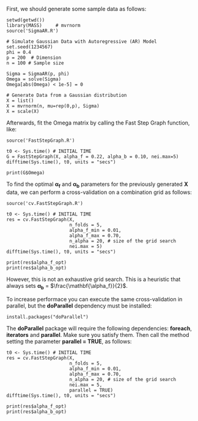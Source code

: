 First, we should generate some sample data as follows:

```{r}
setwd(getwd())
library(MASS)     # mvrnorm
source('SigmaAR.R')

# Simulate Gaussian Data with Autoregressive (AR) Model
set.seed(1234567)
phi = 0.4 
p = 200  # Dimension
n = 100 # Sample size

Sigma = SigmaAR(p, phi)
Omega = solve(Sigma)  
Omega[abs(Omega) < 1e-5] = 0  

# Generate Data from a Gaussian distribution 
X = list()
X = mvrnorm(n, mu=rep(0,p), Sigma)
X = scale(X)
```

Afterwards, fit the Omega matrix by calling the Fast Step Graph function, like:

```{r}
source('FastStepGraph.R')

t0 <- Sys.time() # INITIAL TIME
G = FastStepGraph(X, alpha_f = 0.22, alpha_b = 0.10, nei.max=5)
difftime(Sys.time(), t0, units = "secs")

print(G$Omega)
```

To find the optimal $\mathbf{\alpha_f}$ and $\mathbf{\alpha_b}$ parameters for the previously generated **X** data, we can perform a cross-validation on a combination grid as follows:

```{r}
source('cv.FastStepGraph.R')

t0 <- Sys.time() # INITIAL TIME
res = cv.FastStepGraph(X, 
                       n_folds = 5, 
                       alpha_f_min = 0.01, 
                       alpha_f_max = 0.70,
                       n_alpha = 20, # size of the grid search
                       nei.max = 5)
difftime(Sys.time(), t0, units = "secs")

print(res$alpha_f_opt)
print(res$alpha_b_opt)
```
However, this is not an exhaustive grid search. This is a heuristic that always sets $\mathbf{\alpha_b}$ = $\frac{\mathbf{\alpha_f}}{2}$.

To increase performace you can execute the same cross-validation in parallel, but the **doParallel** dependency must be installed:

```{r}
install.packages("doParallel")
```

The **doParallel** package will require the following dependencies: **foreach**, **iterators** and **parallel**. Make sure you satisfy them. Then call the method setting the parameter **parallel = TRUE**, as follows:

```{r}
t0 <- Sys.time() # INITIAL TIME
res = cv.FastStepGraph(X, 
                       n_folds = 5, 
                       alpha_f_min = 0.01, 
                       alpha_f_max = 0.70,
                       n_alpha = 20, # size of the grid search
                       nei.max = 5,
                       parallel = TRUE)
difftime(Sys.time(), t0, units = "secs")

print(res$alpha_f_opt)
print(res$alpha_b_opt)
```
